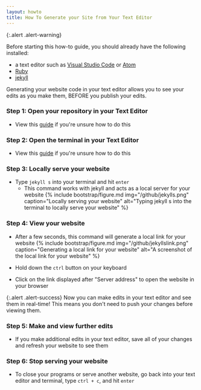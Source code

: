```yaml
---
layout: howto
title: How To Generate your Site from Your Text Editor
---
```

{:.alert .alert-warning}
<div>
    <p>Before starting this how-to guide, you should already have the following installed:
    <ul>
        <li>a text editor such as <a href="visualstudiocode.html" target="_blank">Visual Studio Code</a> or <a href="installatom.html" target="_blank">Atom</a></li>
        <li><a href="installrubywindows.html" target="_blank">Ruby</a></li>
        <li><a href="installandupdatejekyll.html" target="_blank">jekyll</a></li>
    </ul> 
   </p>
</div>

Generating your website code in your text editor allows you to see your edits as you make them, BEFORE you publish your edits.

### Step 1: Open your repository in your Text Editor

- View this [guide](openrepointexteditor.html) if you're unsure how to do this

### Step 2: Open the terminal in your Text Editor

- View this [guide](openterminalwindows.html) if you're unsure how to do this

### Step 3: Locally serve your website

- Type `jekyll s` into your terminal and hit `enter`
    - This command works with jekyll and acts as a local server for your website
{% include bootstrap/figure.md img="/github/jekylls.png" caption="Locally serving your website" alt="Typing jekyll s into the terminal to locally serve your website" %}

### Step 4: View your website

- After a few seconds, this command will generate a local link for your website
{% include bootstrap/figure.md img="/github/jekyllslink.png" caption="Generating a local link for your website" alt="A screenshot of the local link for your website" %}

- Hold down the `ctrl` button on your keyboard 

- Click on the link displayed after "Server address" to open the website in your browser

{:.alert .alert-success}
Now you can make edits in your text editor and see them in real-time! This means you don't need to push your changes before viewing them.

### Step 5: Make and view further edits

- If you make additional edits in your text editor, save all of your changes and refresh your website to see them

### Step 6: Stop serving your website

- To close your programs or serve another website, go back into your text editor and terminal, type `ctrl + c`, and hit `enter`
